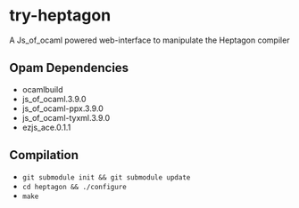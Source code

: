 # try-heptagon

A Js_of_ocaml powered web-interface to manipulate the Heptagon compiler

## Opam Dependencies

* ocamlbuild
* js_of_ocaml.3.9.0
* js_of_ocaml-ppx.3.9.0
* js_of_ocaml-tyxml.3.9.0
* ezjs_ace.0.1.1

## Compilation

- `git submodule init && git submodule update`
- `cd heptagon && ./configure`
- `make`
